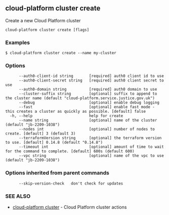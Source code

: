 ## cloud-platform cluster create

Create a new Cloud Platform cluster

```
cloud-platform cluster create [flags]
```

### Examples

```
$ cloud-platform cluster create --name my-cluster

```

### Options

```
      --auth0-client-id string       [required] auth0 client id to use
      --auth0-client-secret string   [required] auth0 client secret to use
      --auth0-domain string          [required] auth0 domain to use
      --cluster-suffix string        [optional] suffix to append to the cluster name (default "cloud-platform.service.justice.gov.uk")
      --debug                        [optional] enable debug logging
      --fast                         [optional] enable fast mode - this creates a cluster as quickly as possible. [default] false
  -h, --help                         help for create
      --name string                  [optional] name of the cluster (default "jb-2209-1038")
      --nodes int                    [optional] number of nodes to create. [default] 3 (default 3)
      --terraformVersion string      [optional] the terraform version to use. [default] 0.14.8 (default "0.14.8")
      --timeout int                  [optional] amount of time to wait for the command to complete. [default] 600s (default 600)
      --vpc string                   [optional] name of the vpc to use (default "jb-2209-1038")
```

### Options inherited from parent commands

```
      --skip-version-check   don't check for updates
```

### SEE ALSO

* [cloud-platform cluster](cloud-platform_cluster.md)	 - Cloud Platform cluster actions

